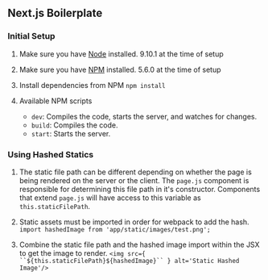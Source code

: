 ## Next.js Boilerplate

### Initial Setup

1. Make sure you have [Node](https://nodejs.org/en/) installed.
9.10.1 at the time of setup

2. Make sure you have [NPM](https://www.npmjs.com/) installed.
5.6.0 at the time of setup

3. Install dependencies from NPM
`npm install`

4. Available NPM scripts
    - `dev`: Compiles the code, starts the server, and watches for changes.
    - `build`: Compiles the code.
    - `start`: Starts the server.


### Using Hashed Statics

1. The static file path can be different depending on whether the page is being rendered on the server or the client. The `page.js` component is responsible for determining this file path in it's constructor. Components that extend `page.js` will have access to this variable as `this.staticFilePath`.

2. Static assets must be imported in order for webpack to add the hash.
`import hashedImage from 'app/static/images/test.png';`

3. Combine the static file path and the hashed image import within the JSX to get the image to render.
`<img src={ ``${this.staticFilePath}${hashedImage}`` } alt='Static Hashed Image'/>`
